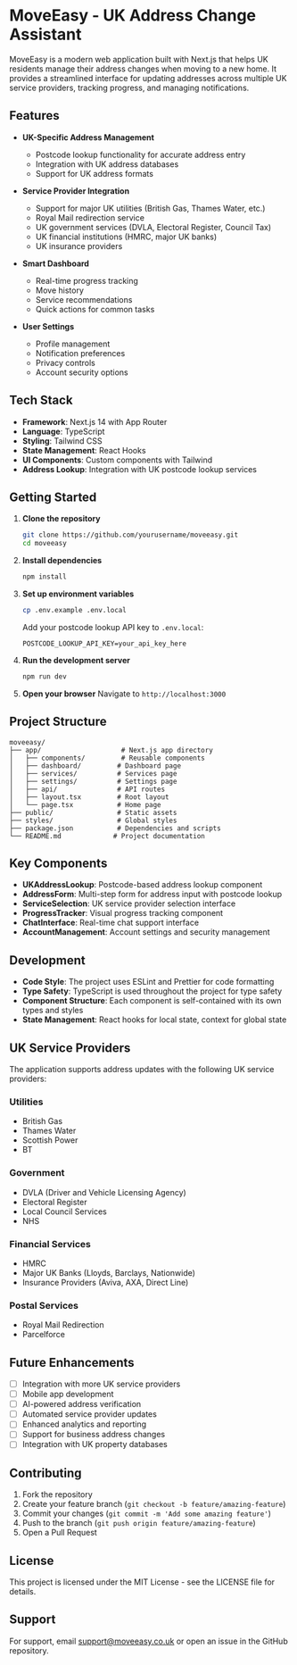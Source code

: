# MoveEasy - UK Address Change Assistant

MoveEasy is a modern web application built with Next.js that helps UK residents manage their address changes when moving to a new home. It provides a streamlined interface for updating addresses across multiple UK service providers, tracking progress, and managing notifications.

## Features

- **UK-Specific Address Management**
  - Postcode lookup functionality for accurate address entry
  - Integration with UK address databases
  - Support for UK address formats

- **Service Provider Integration**
  - Support for major UK utilities (British Gas, Thames Water, etc.)
  - Royal Mail redirection service
  - UK government services (DVLA, Electoral Register, Council Tax)
  - UK financial institutions (HMRC, major UK banks)
  - UK insurance providers

- **Smart Dashboard**
  - Real-time progress tracking
  - Move history
  - Service recommendations
  - Quick actions for common tasks

- **User Settings**
  - Profile management
  - Notification preferences
  - Privacy controls
  - Account security options

## Tech Stack

- **Framework**: Next.js 14 with App Router
- **Language**: TypeScript
- **Styling**: Tailwind CSS
- **State Management**: React Hooks
- **UI Components**: Custom components with Tailwind
- **Address Lookup**: Integration with UK postcode lookup services

## Getting Started

1. **Clone the repository**
   ```bash
   git clone https://github.com/yourusername/moveeasy.git
   cd moveeasy
   ```

2. **Install dependencies**
   ```bash
   npm install
   ```

3. **Set up environment variables**
   ```bash
   cp .env.example .env.local
   ```
   Add your postcode lookup API key to `.env.local`:
   ```
   POSTCODE_LOOKUP_API_KEY=your_api_key_here
   ```

4. **Run the development server**
   ```bash
   npm run dev
   ```

5. **Open your browser**
   Navigate to `http://localhost:3000`

## Project Structure

```
moveeasy/
├── app/                    # Next.js app directory
│   ├── components/         # Reusable components
│   ├── dashboard/         # Dashboard page
│   ├── services/          # Services page
│   ├── settings/          # Settings page
│   ├── api/               # API routes
│   ├── layout.tsx         # Root layout
│   └── page.tsx           # Home page
├── public/                # Static assets
├── styles/                # Global styles
├── package.json           # Dependencies and scripts
└── README.md             # Project documentation
```

## Key Components

- **UKAddressLookup**: Postcode-based address lookup component
- **AddressForm**: Multi-step form for address input with postcode lookup
- **ServiceSelection**: UK service provider selection interface
- **ProgressTracker**: Visual progress tracking component
- **ChatInterface**: Real-time chat support interface
- **AccountManagement**: Account settings and security management

## Development

- **Code Style**: The project uses ESLint and Prettier for code formatting
- **Type Safety**: TypeScript is used throughout the project for type safety
- **Component Structure**: Each component is self-contained with its own types and styles
- **State Management**: React hooks for local state, context for global state

## UK Service Providers

The application supports address updates with the following UK service providers:

### Utilities
- British Gas
- Thames Water
- Scottish Power
- BT

### Government
- DVLA (Driver and Vehicle Licensing Agency)
- Electoral Register
- Local Council Services
- NHS

### Financial Services
- HMRC
- Major UK Banks (Lloyds, Barclays, Nationwide)
- Insurance Providers (Aviva, AXA, Direct Line)

### Postal Services
- Royal Mail Redirection
- Parcelforce

## Future Enhancements

- [ ] Integration with more UK service providers
- [ ] Mobile app development
- [ ] AI-powered address verification
- [ ] Automated service provider updates
- [ ] Enhanced analytics and reporting
- [ ] Support for business address changes
- [ ] Integration with UK property databases

## Contributing

1. Fork the repository
2. Create your feature branch (`git checkout -b feature/amazing-feature`)
3. Commit your changes (`git commit -m 'Add some amazing feature'`)
4. Push to the branch (`git push origin feature/amazing-feature`)
5. Open a Pull Request

## License

This project is licensed under the MIT License - see the LICENSE file for details.

## Support

For support, email support@moveeasy.co.uk or open an issue in the GitHub repository. 